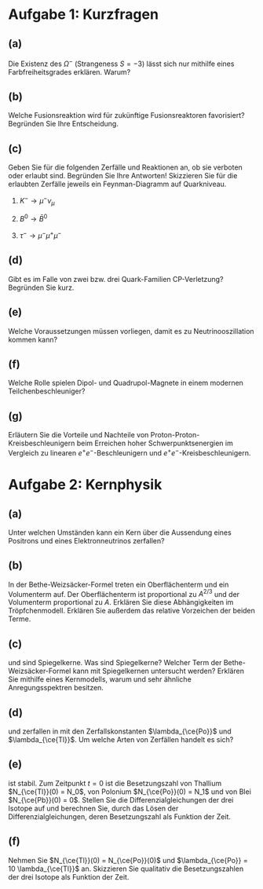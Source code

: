 # Aufgabe 1: Kurzfragen

## (a)

Die Existenz des $\Omega^-$ (Strangeness $S = -3$) lässt sich nur
mithilfe eines Farbfreiheitsgrades erklären. Warum?

## (b)

Welche Fusionsreaktion wird für zukünftige Fusionsreaktoren favorisiert?
Begründen Sie Ihre Entscheidung.

## (c)

Geben Sie für die folgenden Zerfälle und Reaktionen an, ob sie verboten
oder erlaubt sind. Begründen Sie Ihre Antworten! Skizzieren Sie für die
erlaubten Zerfälle jeweils ein Feynman-Diagramm auf Quarkniveau.

1.  $K^- \to \mu^- \nu_\mu$

2.  $B^0 \to \bar B^0$

3.  $\tau^- \to \mu^- \mu^+ \mu^-$

## (d)

Gibt es im Falle von zwei bzw. drei Quark-Familien CP-Verletzung?
Begründen Sie kurz.

## (e)

Welche Voraussetzungen müssen vorliegen, damit es zu Neutrinooszillation
kommen kann?

## (f)

Welche Rolle spielen Dipol- und Quadrupol-Magnete in einem modernen
Teilchenbeschleuniger?

## (g)

Erläutern Sie die Vorteile und Nachteile von
Proton-Proton-Kreisbeschleunigern beim Erreichen hoher
Schwerpunktsenergien im Vergleich zu linearen $e^+ e^-$-Beschleunigern
und $e^+ e^-$-Kreisbeschleunigern.

# Aufgabe 2: Kernphysik

## (a)

Unter welchen Umständen kann ein Kern über die Aussendung eines
Positrons und eines Elektronneutrinos zerfallen?

## (b)

In der Bethe-Weizsäcker-Formel treten ein Oberflächenterm und ein
Volumenterm auf. Der Oberflächenterm ist proportional zu $A^{2/3}$ und
der Volumenterm proportional zu $A$. Erklären Sie diese Abhängigkeiten
im Tröpfchenmodell. Erklären Sie außerdem das relative Vorzeichen der
beiden Terme.

## (c)

und sind Spiegelkerne. Was sind Spiegelkerne? Welcher Term der
Bethe-Weizsäcker-Formel kann mit Spiegelkernen untersucht werden?
Erklären Sie mithilfe eines Kernmodells, warum und sehr ähnliche
Anregungsspektren besitzen.

## (d)

und zerfallen in mit den Zerfallskonstanten $\lambda_{\ce{Po}}$ und
$\lambda_{\ce{Tl}}$. Um welche Arten von Zerfällen handelt es sich?

## (e)

ist stabil. Zum Zeitpunkt $t = 0$ ist die Besetzungszahl von Thallium
$N_{\ce{Tl}}(0) = N_0$, von Polonium $N_{\ce{Po}}(0) = N_1$ und von Blei
$N_{\ce{Pb}}(0) = 0$. Stellen Sie die Differenzialgleichungen der drei
Isotope auf und berechnen Sie, durch das Lösen der
Differenzialgleichungen, deren Besetzungszahl als Funktion der Zeit.

## (f)

Nehmen Sie $N_{\ce{Tl}}(0) = N_{\ce{Po}}(0)$ und
$\lambda_{\ce{Po}} = 10 \lambda_{\ce{Tl}}$ an. Skizzieren Sie qualitativ
die Besetzungszahlen der drei Isotope als Funktion der Zeit.
